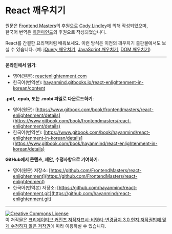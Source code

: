 # React 깨우치기

원문은 [Frontend Masters](https://frontendmasters.com/)의 후원으로 [Cody Lindley](http://codylindley.com/)에 의해 작성되었으며,</br>한국어 번역은 [하얀마인드](http://hayanmind.com)의 후원으로 작성되었습니다.

React를 간결한 요리책처럼 배워보세요. 이런 방식은 이전의 깨우치기 출판물에서도 보실 수 있습니다. (예: [jQuery 깨우치기](http://jqueryenlightenment.com/), [JavaScript 깨우치기](http://javascriptenlightenment.com/), [DOM 깨우치기](http://domenlightenment.com/))

***

**온라인에서 읽기**: 

* 영어(원문): [reactenlightenment.com](http://www.reactenlightenment.com/)
* 한국어(번역본): [hayanmind.gitbooks.io/react-enlightenment-in-korean/content](https://hayanmind.gitbooks.io/react-enlightenment-in-korean/content)

**.pdf, .epub, 또는 .mobi 파일로 다운로드하기**:

* 영어(원문): [https://www.gitbook.com/book/frontendmasters/react-enlightenment/details](https://www.gitbook.com/book/frontendmasters/react-enlightenment/details)
* 한국어(번역본): [https://www.gitbook.com/book/hayanmind/react-enlightenment-in-korean/details](https://www.gitbook.com/book/hayanmind/react-enlightenment-in-korean/details)

**GitHub에서 콘텐츠, 제안, 수정사항으로 기여하기**:

* 영어(원문) 저장소: [https://github.com/FrontendMasters/react-enlightenment](https://github.com/FrontendMasters/react-enlightenment)
* 한국어(번역본) 저장소: [https://github.com/hayanmind/react-enlightenment.git](https://github.com/hayanmind/react-enlightenment.git)

***

<a rel="license" href="https://creativecommons.org/licenses/by-nc-nd/3.0/deed.ko"><img alt="Creative Commons License" style="border-width:0" src="https://i.creativecommons.org/l/by-nc-nd/3.0/88x31.png" /></a><br />이 저작물은 <a rel="license" href="http://creativecommons.org/licenses/by-nc-nd/3.0/">크리에이티브 커먼즈 저작자표시-비영리-변경금지 3.0 현지 저작권법에 맞게 수정하지 않은 저작권</a>에 따라 이용하실 수 있습니다.